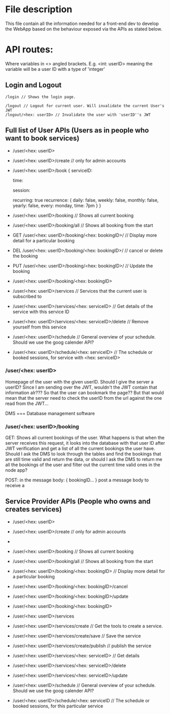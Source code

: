 # File description
This file contain all the information needed for a front-end dev to develop the WebApp based
on the behaviour exposed via the APIs as stated below.

# API routes:
Where variables in <> angled brackets. E.g.
<int: userID>
meaning the variable will be a user ID with a type of 'integer'


## Login and Logout
```url
/login // Shows the login page.
```


```url
/logout // Logout for current user. Will invalidate the current User's JWT
/logout/<hex: userID> // Invalidate the user with 'userID''s JWT
```



## Full list of User APIs	(Users as in people who want to book services)
- /user/<hex: userID>
- /user/<hex: userID>/create	// only for admin accounts
- /user/<hex: userID>/book {
	serviceID:
	
	time:
	
	session:

	recurring: true
	recurrence: {
		daily: false,
		weekly: false,
		monthly: false,
		yearly: false,
		every: monday,
		time: 7pm
	}
}


- /user/<hex: userID>/booking	// Shows all current booking
- /user/<hex: userID>/booking/all	// Shows all booking from the start
- GET /user/<hex: userID>/booking/<hex: bookingID>/	// Display more detail for a particular booking
- DEL /user/<hex: userID>/booking/<hex: bookingID>/	// cancel or delete the booking
- PUT /user/<hex: userID>/booking/<hex: bookingID>/	// Update the booking
- /user/<hex: userID>/booking/<hex: bookingID>

- /user/<hex: userID>/services // Services that the current user is subscribed to
- /user/<hex: userID>/services/<hex: serviceID>	// Get details of the service with this service ID
- /user/<hex: userID>/services/<hex: serviceID>/delete  // Remove yourself from this service

- /user/<hex: userID>/schedule	// General overview of your schedule. Should we use the goog calender API?
- /user/<hex: userID>/schedule/<hex: serviceID> // The schedule or booked sessions, for service with <hex: serviceID>



### /user/<hex: userID>
Homepage of the user with the given userID.
Should I give the server a userID? Since I am sending over the JWT, wouldn't the JWT contain that information alr???
So that the user can bookmark the page?? But that would mean that the server need to check the userID from the url
against the one read from the JWT...


DMS === Database management software

### /user/<hex: userID>/booking
GET:
Shows all current bookings of the user.
What happens is that when the server receives this request, it looks into the database with that user ID after JWT verification and get a list of all the current bookings the user have.
Should I ask the DMS to look through the tables and find the bookings that are still time valid and return the data, or should I ask the DMS to return me all the bookings of the user and filter out the current time valid ones in the node app?

POST:
in the message body: {
	bookingID...
}
post a message body to receive a 









## Service Provider APIs	(People who owns and creates services)
- /user/<hex: userID>
- /user/<hex: userID>/create	// only for admin accounts
- 
- /user/<hex: userID>/booking	// Shows all current booking
- /user/<hex: userID>/booking/all	// Shows all booking from the start
- /user/<hex: userID>/booking/<hex: bookingID>	// Display more detail for a particular booking
- /user/<hex: userID>/booking/<hex: bookingID>/cancel
- /user/<hex: userID>/booking/<hex: bookingID>/update
- /user/<hex: userID>/booking/<hex: bookingID>

- /user/<hex: userID>/services

- /user/<hex: userID>/services/create	// Get the tools to create a service.
- /user/<hex: userID>/services/create/save	// Save the service
- /user/<hex: userID>/services/create/publish	// publish the service

- /user/<hex: userID>/services/<hex: serviceID>	// Get details
- /user/<hex: userID>/services/<hex: serviceID>/delete
- /user/<hex: userID>/services/<hex: serviceID>/update

- /user/<hex: userID>/schedule	// General overview of your schedule. Should we use the goog calender API?
- /user/<hex: userID>/schedule/<hex: serviceID // The schedule or booked sessions, for this particular service




```js
```





```js
```